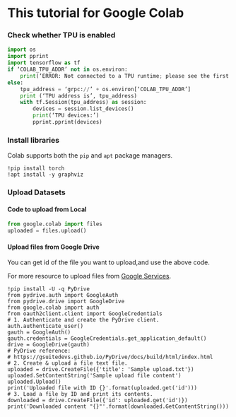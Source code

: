 # This tutorial for Google Colab


### Check whether TPU is enabled

```python
import os
import pprint
import tensorflow as tf
if ‘COLAB_TPU_ADDR’ not in os.environ:
	print(‘ERROR: Not connected to a TPU runtime; please see the first cell in this notebook for instructions!’)
else:
	tpu_address = ‘grpc://’ + os.environ[‘COLAB_TPU_ADDR’]
	print (‘TPU address is’, tpu_address)
	with tf.Session(tpu_address) as session:
		devices = session.list_devices()
		print(‘TPU devices:’)
		pprint.pprint(devices)
 ```
 
 ### Install libraries

Colab supports both the `pip` and `apt` package managers.

```
!pip install torch
!apt install -y graphviz
```

### Upload Datasets

#### Code to upload from Local

```python
from google.colab import files
uploaded = files.upload()
```

#### Upload files from Google Drive

You can get id of the file you want to upload,and use the above code.

For more resource to upload files from [Google Services](https://colab.research.google.com/notebooks/io.ipynb#scrollTo=bRFyEsdfBxJ9).

```
!pip install -U -q PyDrive
from pydrive.auth import GoogleAuth
from pydrive.drive import GoogleDrive
from google.colab import auth
from oauth2client.client import GoogleCredentials
# 1. Authenticate and create the PyDrive client.
auth.authenticate_user()
gauth = GoogleAuth()
gauth.credentials = GoogleCredentials.get_application_default()
drive = GoogleDrive(gauth)
# PyDrive reference:
# https://gsuitedevs.github.io/PyDrive/docs/build/html/index.html
# 2. Create & upload a file text file.
uploaded = drive.CreateFile({'title': 'Sample upload.txt'})
uploaded.SetContentString('Sample upload file content')
uploaded.Upload()
print('Uploaded file with ID {}'.format(uploaded.get('id')))
# 3. Load a file by ID and print its contents.
downloaded = drive.CreateFile({'id': uploaded.get('id')})
print('Downloaded content "{}"'.format(downloaded.GetContentString()))
```
